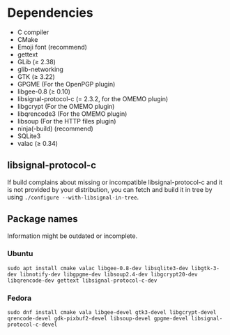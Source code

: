 # Dependencies
* C compiler
* CMake
* Emoji font (recommend)
* gettext
* GLib (≥ 2.38)
* glib-networking
* GTK (≥ 3.22)
* GPGME (For the OpenPGP plugin)
* libgee-0.8 (≥ 0.10)
* libsignal-protocol-c (= 2.3.2, for the OMEMO plugin)
* libgcrypt (For the OMEMO plugin)
* libqrencode3 (For the OMEMO plugin)
* libsoup (For the HTTP files plugin)
* ninja(-build) (recommend)
* SQLite3
* valac (≥ 0.34)

## libsignal-protocol-c
If build complains about missing or incompatible libsignal-protocol-c and it is not provided by your distribution, you can fetch and build it in tree by using `./configure --with-libsignal-in-tree`.

## Package names
Information might be outdated or incomplete.

### Ubuntu
```
sudo apt install cmake valac libgee-0.8-dev libsqlite3-dev libgtk-3-dev libnotify-dev libgpgme-dev libsoup2.4-dev libgcrypt20-dev libqrencode-dev gettext libsignal-protocol-c-dev
```

### Fedora
```
sudo dnf install cmake vala libgee-devel gtk3-devel libgcrypt-devel qrencode-devel gdk-pixbuf2-devel libsoup-devel gpgme-devel libsignal-protocol-c-devel
```